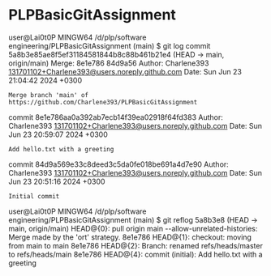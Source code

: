 # PLPBasicGitAssignment
user@Lai0t0P MINGW64 /d/plp/software engineering/PLPBasicGitAssignment (main)
$ git log
commit 5a8b3e85ae8f5ef31184581844b8c88b461b21e4 (HEAD -> main, origin/main)
Merge: 8e1e786 84d9a56
Author: Charlene393 <131701102+Charlene393@users.noreply.github.com>
Date:   Sun Jun 23 21:04:42 2024 +0300

    Merge branch 'main' of https://github.com/Charlene393/PLPBasicGitAssignment

commit 8e1e786aa0a392ab7ecb14f39ea02918f64fd383
Author: Charlene393 <131701102+Charlene393@users.noreply.github.com>
Date:   Sun Jun 23 20:59:07 2024 +0300

    Add hello.txt with a greeting

commit 84d9a569e33c8deed3c5da0fe018be691a4d7e90
Author: Charlene393 <131701102+Charlene393@users.noreply.github.com>
Date:   Sun Jun 23 20:51:16 2024 +0300

    Initial commit

user@Lai0t0P MINGW64 /d/plp/software engineering/PLPBasicGitAssignment (main)
$ git reflog
5a8b3e8 (HEAD -> main, origin/main) HEAD@{0}: pull origin main --allow-unrelated-histories: Merge made by the 'ort' strategy.
8e1e786 HEAD@{1}: checkout: moving from main to main
8e1e786 HEAD@{2}: Branch: renamed refs/heads/master to refs/heads/main
8e1e786 HEAD@{4}: commit (initial): Add hello.txt with a greeting
